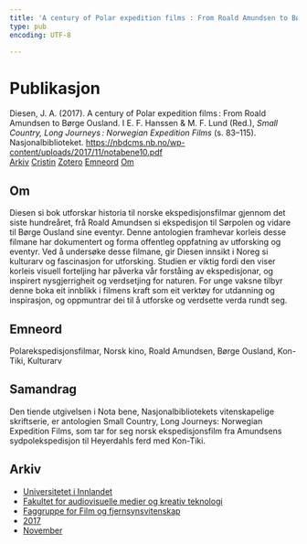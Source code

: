 ```yaml
---
title: 'A century of Polar expedition films : From Roald Amundsen to Børge Ousland'
type: pub
encoding: UTF-8

---
```

<h1>Publikasjon</h1>
<article id="csl-bib-container-M5RNX35N" class="csl-bib-container">
  <div class="csl-bib-body"> <div class="csl-entry">Diesen, J. A. (2017). A century of Polar expedition films : From Roald Amundsen to Børge Ousland. I E. F. Hanssen &#38; M. F. Lund (Red.), <i>Small Country, Long Journeys : Norwegian Expedition Films</i> (s. 83–115). Nasjonalbiblioteket. <a href="https://nbdcms.nb.no/wp-content/uploads/2017/11/notabene10.pdf">https://nbdcms.nb.no/wp-content/uploads/2017/11/notabene10.pdf</a></div> </div>
  <div class="csl-bib-buttons">
    <a href="#taxonomy-article-M5RNX35N" alt="archive" class="csl-bib-button">Arkiv</a>
    <a href="https://app.cristin.no/results/show.jsf?id=1516232" alt="Cristin" class="csl-bib-button">Cristin</a>
    <a href="http://zotero.org/groups/5881554/items/M5RNX35N" alt="Zotero" class="csl-bib-button">Zotero</a>
    <a href="#keywords-article-M5RNX35N" alt="keywords" class="csl-bib-button">Emneord</a>
    <a href="#about-article-M5RNX35N" alt="about_pub" class="csl-bib-button">Om</a>
  </div>
  <div id="csl-bib-meta-container-M5RNX35N"></div>
</article>
<div id="csl-bib-meta-M5RNX35N" class="csl-bib-meta">
  <article id="about-article-M5RNX35N" class="about_pub-article">
    <h1>Om</h1>
    Diesen si bok utforskar historia til norske ekspedisjonsfilmar gjennom det siste hundreåret, frå Roald Amundsen si ekspedisjon til Sørpolen og vidare til Børge Ousland sine eventyr. Denne antologien framhevar korleis desse filmane har dokumentert og forma offentleg oppfatning av utforsking og eventyr. Ved å undersøke desse filmane, gir Diesen innsikt i Noreg si kulturarv og fascinasjon for utforsking. Studien er viktig fordi den viser korleis visuell forteljing har påverka vår forståing av ekspedisjonar, og inspirert nysgjerrigheit og verdsetjing for naturen. For unge vaksne tilbyr denne boka eit innblikk i filmens kraft som eit verktøy for utdanning og inspirasjon, og oppmuntrar dei til å utforske og verdsette verda rundt seg.
  </article>
  <article id="keywords-article-M5RNX35N" class="keywords-article">
    <h1>Emneord</h1>
    Polarekspedisjonsfilmar, Norsk kino, Roald Amundsen, Børge Ousland, Kon-Tiki, Kulturarv
  </article>
  <article id="abstract-article-M5RNX35N" class="abstract-article">
    <h1>Samandrag</h1>
    Den tiende utgivelsen i Nota bene, Nasjonalbibliotekets vitenskapelige skriftserie, er antologien Small Country, Long Journeys: Norwegian Expedition Films, som tar for seg norsk ekspedisjonsfilm fra Amundsens sydpolekspedisjon til Heyerdahls ferd med Kon-Tiki.
  </article>
  <article id="taxonomy-article-M5RNX35N" class="taxonomy-article">
    <h1>Arkiv</h1>
    <ul>
      <li><a href="{{< params subfolder >}}nn/archive/?key=3DCRN523">Universitetet i Innlandet</a></li>
      <li><a href="{{< params subfolder >}}nn/archive/?key=8XUDF4FD">Fakultet for audiovisuelle medier og kreativ teknologi</a></li>
      <li><a href="{{< params subfolder >}}nn/archive/?key=GP9PM6PG">Faggruppe for Film og fjernsynsvitenskap</a></li>
      <li><a href="{{< params subfolder >}}nn/archive/?key=FUSJD299">2017</a></li>
      <li><a href="{{< params subfolder >}}nn/archive/?key=TTFG6K5M">November</a></li>
    </ul>
  </article>
</div>
